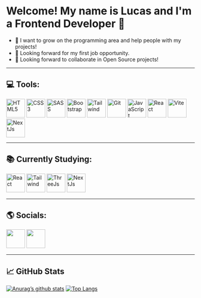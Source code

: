 <h1>Welcome! My name is Lucas and I'm a Frontend Developer 👋</h1>
<ul>
  <li>🌱 I want to grow on the programming area and help people with my projects!</li>
  <li>👷 Looking forward for my first job opportunity.</li>
  <li>🔨 Looking forward to collaborate in Open Source projects!</li>
</ul>

<hr>

<h2>💻 Tools:</h2>
<div>
  <img width='50' src='https://cdn-icons-png.flaticon.com/512/5968/5968267.png' alt='HTML5' />
  <img width='50' src='https://cdn-icons-png.flaticon.com/512/5968/5968242.png' alt='CSS3' />
  <img width='50' src='https://sass-lang.com/assets/img/logos/logo-b6e1ef6e.svg' alt='SASS' />
  <img width='50' src='https://cdn-icons-png.flaticon.com/512/5968/5968672.png' alt='Bootstrap' />
  <img width='50' src='https://cdn.icon-icons.com/icons2/2107/PNG/512/file_type_tailwind_icon_130128.png' alt='Tailwind' />
  <img width='50' src='https://git-scm.com/images/logos/downloads/Git-Icon-1788C.png' alt='Git' />
  <img width='50' src='https://cdn-icons-png.flaticon.com/512/5968/5968292.png' alt='JavaScript' />
  <img width='50' src='https://cdn-icons-png.flaticon.com/512/1126/1126012.png' alt='React' />
  <img width='50' src='https://vitejs.dev/logo-with-shadow.png' alt='Vite' /> 
  <img width='50' src='https://static-00.iconduck.com/assets.00/nextjs-icon-512x512-11yvtwzn.png' alt='NextJs' />
</div>

<hr>

<h2>📚 Currently Studying:</h2>
<div>
  <img width='50' height='50' src='https://cdn-icons-png.flaticon.com/512/1126/1126012.png' alt='React'>
  <img width='50' height='50' src='https://cdn.icon-icons.com/icons2/2107/PNG/512/file_type_tailwind_icon_130128.png' alt='Tailwind'>
  <img width='50' height='50' src='https://global.discourse-cdn.com/standard17/uploads/threejs/original/2X/e/e4f86d2200d2d35c30f7b1494e96b9595ebc2751.png' alt='ThreeJs'>
  <img width='50' src='https://static-00.iconduck.com/assets.00/nextjs-icon-512x512-11yvtwzn.png' alt='NextJs' />
</div>

<hr>

<h2>🌎 Socials:</h2>
<div>
  <a href='https://www.linkedin.com/in/lucas-barbosa-b49953231/' target='_blank'><img width='50' height='50' src='https://cdn-icons-png.flaticon.com/512/3536/3536505.png'></a> <!-- Linkedin -->
  <a href='https://github.com/lucas1337dev' target='_blank'><img width='50' height='50' src='https://cdn-icons-png.flaticon.com/512/3291/3291667.png'></a> <!-- GitHub -->
</div>

<hr>

<h2>📈 GitHub Stats</h2>

[![Anurag’s github stats](https://github-readme-stats.vercel.app/api?username=lucas1337dev&theme=dracula)](https://github.com/lucas1337dev)
[![Top Langs](https://github-readme-stats.vercel.app/api/top-langs/?username=lucas1337dev&theme=dracula&layout=compact)](https://github.com/lucas1337dev)
